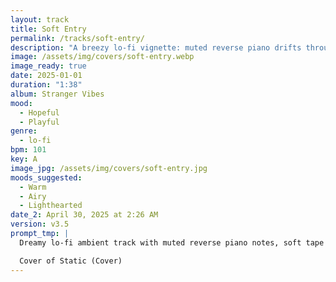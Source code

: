 ```yaml
---
layout: track
title: Soft Entry
permalink: /tracks/soft-entry/
description: "A breezy lo-fi vignette: muted reverse piano drifts through soft tape hiss and swirling analog synths while a light 101 BPM bounce keeps it hopeful and playful — nostalgia with fresh air."
image: /assets/img/covers/soft-entry.webp
image_ready: true
date: 2025-01-01
duration: "1:38"
album: Stranger Vibes
mood:
  - Hopeful
  - Playful
genre:
  - lo-fi
bpm: 101
key: A
image_jpg: /assets/img/covers/soft-entry.jpg
moods_suggested:
  - Warm
  - Airy
  - Lighthearted
date_2: April 30, 2025 at 2:26 AM
version: v3.5
prompt_tmp: |
  Dreamy lo-fi ambient track with muted reverse piano notes, soft tape hiss, swirling analog synths, emotional nostalgic vibe, -country, -rock, -classical

  Cover of Static (Cover)
---
```

